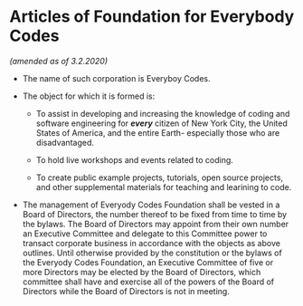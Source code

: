 # Articles of Foundation for Everybody Codes
_(amended as of 3.2.2020)_

- The name of such corporation is Everyboy Codes.

- The object for which it is formed is:

    - To assist in developing and increasing the knowledge of coding and software engineering for ___every___ citizen of New York City, the United States of America, and the entire Earth- especially those who are disadvantaged.
    
    - To hold live workshops and events related to coding.
    
    - To create public example projects, tutorials, open source projects, and other supplemental materials for teaching and learining to code. 

- The management of Everyody Codes Foundation shall be vested in a Board of Directors, the number thereof to be fixed from time to time by the bylaws. The Board of Directors may appoint from their own number an Executive Committee and delegate to this Committee power to transact corporate business in accordance with the objects as above outlines. Until otherwise provided by the constitution or the bylaws of the Everyody Codes Foundation, an Executive Committee of five or more Directors may be elected by the Board of Directors, which committee shall have and exercise all of the powers of the Board of Directors while the Board of Directors is not in meeting.
